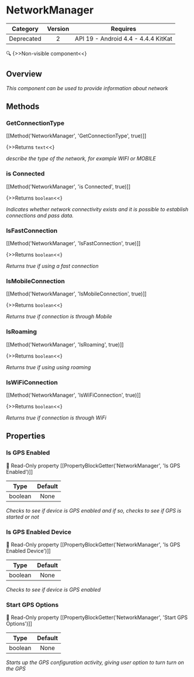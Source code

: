 # NetworkManager

| Category | Version | Requires |
|:--------:|:-------:|:--------:|
|Deprecated|2|API 19 - Android 4.4 - 4.4.4 KitKat|

:mag: {>>Non-visible component<<}

## Overview

_This component can be used to provide information about network_

## Methods

### GetConnectionType

[[Method('NetworkManager', 'GetConnectionType', true)]]

{>>Returns `text`<<}

_describe the type of the network, for example WIFI or MOBILE_

### is Connected

[[Method('NetworkManager', 'is Connected', true)]]

{>>Returns `boolean`<<}

_Indicates whether network connectivity exists and it is possible to establish connections and pass data._

### IsFastConnection

[[Method('NetworkManager', 'IsFastConnection', true)]]

{>>Returns `boolean`<<}

_Returns true if using a fast connection_

### IsMobileConnection

[[Method('NetworkManager', 'IsMobileConnection', true)]]

{>>Returns `boolean`<<}

_Returns true if connection is through Mobile_

### IsRoaming

[[Method('NetworkManager', 'IsRoaming', true)]]

{>>Returns `boolean`<<}

_Returns true if using using roaming_

### IsWiFiConnection

[[Method('NetworkManager', 'IsWiFiConnection', true)]]

{>>Returns `boolean`<<}

_Returns true if connection is through WiFi_

## Properties

### Is GPS Enabled

:eyes: Read-Only property
[[PropertyBlockGetter('NetworkManager', 'Is GPS Enabled')]]

| Type | Default |
|:----:|:-------:|
|boolean|None|

_Checks to see if device is GPS enabled and if so, checks to see if GPS is started or not_

### Is GPS Enabled Device

:eyes: Read-Only property
[[PropertyBlockGetter('NetworkManager', 'Is GPS Enabled Device')]]

| Type | Default |
|:----:|:-------:|
|boolean|None|

_Checks to see if device is GPS enabled_

### Start GPS Options

:eyes: Read-Only property
[[PropertyBlockGetter('NetworkManager', 'Start GPS Options')]]

| Type | Default |
|:----:|:-------:|
|boolean|None|

_Starts up the GPS configuration activity, giving user option to turn turn on the GPS_
